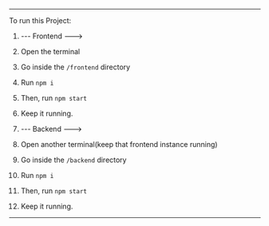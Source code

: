 --------------------------
To run this Project:
  1. --- Frontend --->
  2. Open the terminal
  3. Go inside the `/frontend` directory
  4. Run `npm i`
  5. Then, run `npm start`
  6. Keep it running.

 
  1. --- Backend --->
  2. Open another terminal(keep that frontend instance running)
  3. Go inside the `/backend` directory
  4. Run `npm i`
  5. Then, run `npm start`
  6. Keep it running.
-----------------------------
